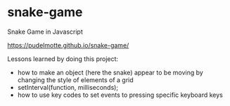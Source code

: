 # snake-game
Snake Game in Javascript

https://pudelmotte.github.io/snake-game/


Lessons learned by doing this project:
- how to make an object (here the snake) appear to be moving by changing the style of elements of a grid
- setInterval(function, milliseconds);
- how to use key codes to set events to pressing specific keyboard keys
